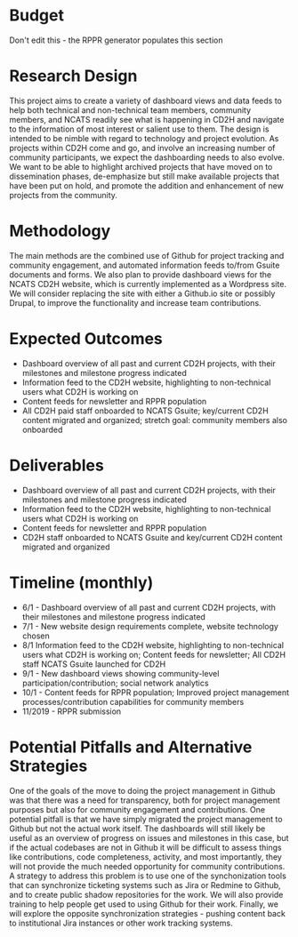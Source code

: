 # Budget
Don't edit this - the RPPR generator populates this section

# Research Design
This project aims to create a variety of dashboard views and data feeds to help both technical and non-technical team members, community members, and NCATS readily see what is happening in CD2H and navigate to the information of most interest or salient use to them. The design is intended to be nimble with regard to technology and project evolution. As projects within CD2H come and go, and involve an increasing number of community participants, we expect the dashboarding needs to also evolve. We want to be able to highlight archived projects that have moved on to dissemination phases, de-emphasize but still make available projects that have been put on hold, and promote the addition and enhancement of new projects from the community.

# Methodology

The main methods are the combined use of Github for project tracking and community engagement, and automated information feeds to/from Gsuite documents and forms. We also plan to provide dashboard views for the NCATS CD2H website, which is currently implemented as a Wordpress site. We will consider replacing the site with either a Github.io site or possibly Drupal, to improve the functionality and increase team contributions. 

# Expected Outcomes

* Dashboard overview of all past and current CD2H projects, with their milestones and milestone progress indicated
* Information feed to the CD2H website, highlighting to non-technical users what CD2H is working on
* Content feeds for newsletter and RPPR population
* All CD2H paid staff onboarded to NCATS Gsuite; key/current CD2H content migrated and organized; stretch goal: community members also onboarded

# Deliverables

- Dashboard overview of all past and current CD2H projects, with their milestones and milestone progress indicated
- Information feed to the CD2H website, highlighting to non-technical users what CD2H is working on
- Content feeds for newsletter and RPPR population
- CD2H staff onboarded to NCATS Gsuite and key/current CD2H content migrated and organized

# Timeline (monthly)
* 6/1 - Dashboard overview of all past and current CD2H projects, with their milestones and milestone progress indicated
* 7/1 - New website design requirements complete, website technology chosen
* 8/1 Information feed to the CD2H website, highlighting to non-technical users what CD2H is working on; Content feeds for newsletter; All CD2H staff NCATS Gsuite launched for CD2H
* 9/1 - New dashboard views showing community-level participation/contribution; social network analytics
* 10/1 - Content feeds for RPPR population; Improved project management processes/contribution capabilities for community members
* 11/2019 - RPPR submission

# Potential Pitfalls and Alternative Strategies
One of the goals of the move to doing the project management in Github was that there was a need for transparency, both for project management purposes but also for community engagement and contributions. One potential pitfall is that we have simply migrated the project management to Github but not the actual work itself. The dashboards will still likely be useful as an overview of progress on issues and milestones in this case, but if the actual codebases are not in Github it will be difficult to assess things like contributions, code completeness, activity, and most importantly, they will not provide the much needed opportunity for community contributions. A strategy to address this problem is to use one of the synchonization tools that can synchronize ticketing systems such as Jira or Redmine to Github, and to create public shadow repositories for the work. We will also provide training to help people get used to using Github for their work. Finally, we will explore the opposite synchronization strategies - pushing content back to institutional Jira instances or other work tracking systems. 

